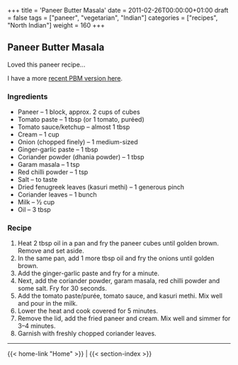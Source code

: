 +++
title = 'Paneer Butter Masala'
date = 2011-02-26T00:00:00+01:00
draft = false
tags = ["paneer", "vegetarian", "Indian"]
categories = ["recipes", "North Indian"]
weight = 160
+++

## Paneer Butter Masala

Loved this paneer recipe...

I have a more [recent PBM version here](../paneerButterMasala-II/).

### Ingredients

- Paneer – 1 block, approx. 2 cups of cubes  
- Tomato paste – 1 tbsp (or 1 tomato, puréed)  
- Tomato sauce/ketchup – almost 1 tbsp  
- Cream – 1 cup  
- Onion (chopped finely) – 1 medium-sized  
- Ginger-garlic paste – 1 tbsp  
- Coriander powder (dhania powder) – 1 tbsp  
- Garam masala – 1 tsp  
- Red chilli powder – 1 tsp  
- Salt – to taste  
- Dried fenugreek leaves (kasuri methi) – 1 generous pinch  
- Coriander leaves – 1 bunch  
- Milk – ½ cup  
- Oil – 3 tbsp  

### Recipe

1. Heat 2 tbsp oil in a pan and fry the paneer cubes until golden brown. Remove and set aside.  
2. In the same pan, add 1 more tbsp oil and fry the onions until golden brown.  
3. Add the ginger-garlic paste and fry for a minute.  
4. Next, add the coriander powder, garam masala, red chilli powder and some salt. Fry for 30 seconds.  
5. Add the tomato paste/purée, tomato sauce, and kasuri methi. Mix well and pour in the milk.  
6. Lower the heat and cook covered for 5 minutes.  
7. Remove the lid, add the fried paneer and cream. Mix well and simmer for 3–4 minutes.  
8. Garnish with freshly chopped coriander leaves.

---
{{< home-link "Home" >}} | {{< section-index >}}